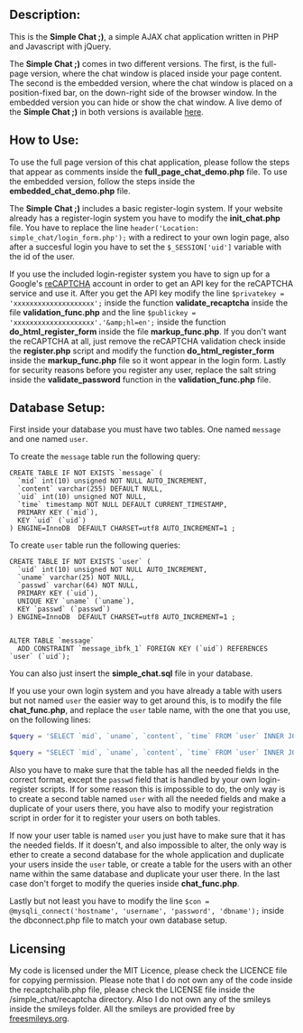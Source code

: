 ## Description:</h3>
This is the **Simple Chat ;)**, a simple AJAX chat application written in PHP and Javascript with jQuery.

The **Simple Chat ;)** comes in two different versions. The first, is the full-page version, where the chat window is placed inside your page content. The second is the embedded version, where the chat window is placed on a position-fixed bar, on the down-right side of the browser window. In the embedded version you can hide or show the chat window. A live demo of the **Simple Chat ;)** in both versions is available [here](http://magkopian.tk/simple-chat/).

## How to Use:
To use the full page version of this chat application, please follow the steps that appear as comments inside the **full_page_chat_demo.php** file. To use the embedded version, follow the steps inside the **embedded_chat_demo.php** file.

The **Simple Chat ;)** includes a basic register-login system. If your website already has a register-login system you have to modify the **init_chat.php** file. You have to replace the line `header('Location: simple_chat/login_form.php');` with a redirect to your own login page, also after a succesful login you have to set the `$_SESSION['uid']` variable with the id of the user.

If you use the included login-register system you have to sign up for a Google's <a href="http://www.google.com/recaptcha/whyrecaptcha" target="_blank">reCAPTCHA</a> account in order to get an API key for the reCAPTCHA service and use it. After you get the API key modify the line `$privatekey = 'xxxxxxxxxxxxxxxxxxxx';` inside the function **validate_recaptcha** inside the file **validation_func.php** and the line `$publickey = 'xxxxxxxxxxxxxxxxxxxx'.'&amp;hl=en';` inside the function **do_html_register_form** inside the file **markup_func.php**. If you don't want the reCAPTCHA at all, just remove the reCAPTCHA validation check inside the **register.php** script and modify the function **do_html_register_form** inside the **markup_func.php** file so it wont appear in the login form. Lastly for security reasons before you register any user, replace the salt string inside the **validate_password** function in the **validation_func.php** file.

## Database Setup:

First inside your database you must have two tables. One named `message` and one named `user`. 

To create the `message` table run the following query:

```MYSQL
CREATE TABLE IF NOT EXISTS `message` (
  `mid` int(10) unsigned NOT NULL AUTO_INCREMENT,
  `content` varchar(255) DEFAULT NULL,
  `uid` int(10) unsigned NOT NULL,
  `time` timestamp NOT NULL DEFAULT CURRENT_TIMESTAMP,
  PRIMARY KEY (`mid`),
  KEY `uid` (`uid`)
) ENGINE=InnoDB  DEFAULT CHARSET=utf8 AUTO_INCREMENT=1 ;
```

To create `user` table run the following queries:

```MYSQL
CREATE TABLE IF NOT EXISTS `user` (
  `uid` int(10) unsigned NOT NULL AUTO_INCREMENT,
  `uname` varchar(25) NOT NULL,
  `passwd` varchar(64) NOT NULL,
  PRIMARY KEY (`uid`),
  UNIQUE KEY `uname` (`uname`),
  KEY `passwd` (`passwd`)
) ENGINE=InnoDB  DEFAULT CHARSET=utf8 AUTO_INCREMENT=1 ;


ALTER TABLE `message`
  ADD CONSTRAINT `message_ibfk_1` FOREIGN KEY (`uid`) REFERENCES `user` (`uid`);
```

You can also just insert the **simple_chat.sql** file in your database.

If you use your own login system and you have already a table with users but not named `user` the easier way to get around this, is to modify the file **chat_func.php**, and replace the `user` table name, with the one that you use, on the following lines: 

```PHP
$query = 'SELECT `mid`, `uname`, `content`, `time` FROM `user` INNER JOIN `message` ON `message`.`uid` = `user`.`uid` ORDER BY `time` DESC';

$query = "SELECT `mid`, `uname`, `content`, `time` FROM `user` INNER JOIN `message` ON `message`.`uid` = `user`.`uid` WHERE `time` > '$timestamp'";
```
	
Also you have to make sure that the table has all the needed fields in the correct format, except the `passwd` field that is handled by your own login-register scripts. If for some reason this is impossible to do, the only way is to create a second table named `user` with all the needed fields and make a duplicate of your users there, you have also to modify your registration script in order for it to register your users on both tables.

If now your user table is named `user` you just have to make sure that it has the needed fields. If it doesn't, and also impossible to alter, the only way is ether to create a second database for the whole application and duplicate your users inside the `user` table, or create a table for the users with an other name within the same database and duplicate your user there. In the last case don't forget to modify the queries inside **chat_func.php**.

Lastly but not least you have to modify the line `$con = @mysqli_connect('hostname', 'username', 'password', 'dbname');` inside the dbconnect.php file to match your own database setup.

## Licensing

My code is licensed under the MIT Licence, please check the LICENCE file for copying permission. Please note that I do not own any of the code inside the recaptchalib.php file, please check the LICENSE file inside the /simple_chat/recaptcha directory. Also I do not own any of the smileys inside the smileys folder. All the smileys are provided free by [freesmileys.org](http://www.freesmileys.org).
